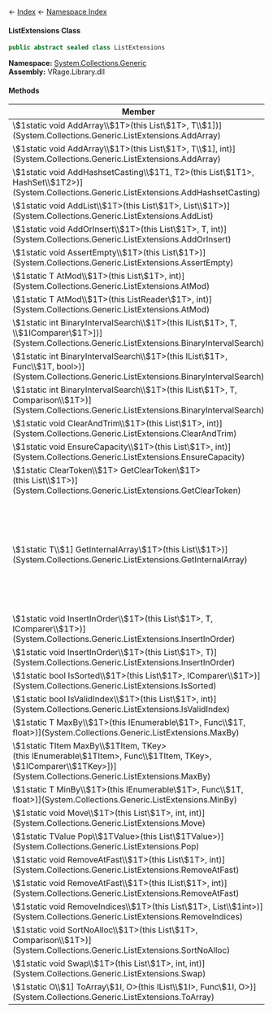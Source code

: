 ← [Index](Api-Index) ← [Namespace Index](Namespace-Index)

#### ListExtensions Class

```csharp
public abstract sealed class ListExtensions
```

**Namespace:** [System.Collections.Generic](System.Collections.Generic)  
**Assembly:** VRage.Library.dll

#### Methods

|Member|Description|
|---|---|
|\\$1static void AddArray\\$1T>(this List\\$1T>, T\\$1])](System.Collections.Generic.ListExtensions.AddArray)||
|\\$1static void AddArray\\$1T>(this List\\$1T>, T\\$1], int)](System.Collections.Generic.ListExtensions.AddArray)||
|\\$1static void AddHashsetCasting\\$1T1, T2>(this List\\$1T1>, HashSet\\$1T2>)](System.Collections.Generic.ListExtensions.AddHashsetCasting)||
|\\$1static void AddList\\$1T>(this List\\$1T>, List\\$1T>)](System.Collections.Generic.ListExtensions.AddList)||
|\\$1static void AddOrInsert\\$1T>(this List\\$1T>, T, int)](System.Collections.Generic.ListExtensions.AddOrInsert)||
|\\$1static void AssertEmpty\\$1T>(this List\\$1T>)](System.Collections.Generic.ListExtensions.AssertEmpty)||
|\\$1static T AtMod\\$1T>(this List\\$1T>, int)](System.Collections.Generic.ListExtensions.AtMod)||
|\\$1static T AtMod\\$1T>(this ListReader\\$1T>, int)](System.Collections.Generic.ListExtensions.AtMod)||
|\\$1static int BinaryIntervalSearch\\$1T>(this IList\\$1T>, T, \\$1IComparer\\$1T>])](System.Collections.Generic.ListExtensions.BinaryIntervalSearch)||
|\\$1static int BinaryIntervalSearch\\$1T>(this IList\\$1T>, Func\\$1T, bool>)](System.Collections.Generic.ListExtensions.BinaryIntervalSearch)||
|\\$1static int BinaryIntervalSearch\\$1T>(this IList\\$1T>, T, Comparison\\$1T>)](System.Collections.Generic.ListExtensions.BinaryIntervalSearch)||
|\\$1static void ClearAndTrim\\$1T>(this List\\$1T>, int)](System.Collections.Generic.ListExtensions.ClearAndTrim)||
|\\$1static void EnsureCapacity\\$1T>(this List\\$1T>, int)](System.Collections.Generic.ListExtensions.EnsureCapacity)||
|\\$1static ClearToken\\$1T> GetClearToken\\$1T>(this List\\$1T>)](System.Collections.Generic.ListExtensions.GetClearToken)||
|\\$1static T\\$1] GetInternalArray\\$1T>(this List\\$1T>)](System.Collections.Generic.ListExtensions.GetInternalArray)|_**Obsolete:** Due to changes required for XBOX this method is obsolete. Do not use it, as now it simply does list.ToArray_|
|\\$1static void InsertInOrder\\$1T>(this List\\$1T>, T, IComparer\\$1T>)](System.Collections.Generic.ListExtensions.InsertInOrder)||
|\\$1static void InsertInOrder\\$1T>(this List\\$1T>, T)](System.Collections.Generic.ListExtensions.InsertInOrder)||
|\\$1static bool IsSorted\\$1T>(this List\\$1T>, IComparer\\$1T>)](System.Collections.Generic.ListExtensions.IsSorted)||
|\\$1static bool IsValidIndex\\$1T>(this List\\$1T>, int)](System.Collections.Generic.ListExtensions.IsValidIndex)||
|\\$1static T MaxBy\\$1T>(this IEnumerable\\$1T>, Func\\$1T, float>)](System.Collections.Generic.ListExtensions.MaxBy)||
|\\$1static TItem MaxBy\\$1TItem, TKey>(this IEnumerable\\$1TItem>, Func\\$1TItem, TKey>, \\$1IComparer\\$1TKey>])](System.Collections.Generic.ListExtensions.MaxBy)||
|\\$1static T MinBy\\$1T>(this IEnumerable\\$1T>, Func\\$1T, float>)](System.Collections.Generic.ListExtensions.MinBy)||
|\\$1static void Move\\$1T>(this List\\$1T>, int, int)](System.Collections.Generic.ListExtensions.Move)||
|\\$1static TValue Pop\\$1TValue>(this List\\$1TValue>)](System.Collections.Generic.ListExtensions.Pop)||
|\\$1static void RemoveAtFast\\$1T>(this List\\$1T>, int)](System.Collections.Generic.ListExtensions.RemoveAtFast)||
|\\$1static void RemoveAtFast\\$1T>(this IList\\$1T>, int)](System.Collections.Generic.ListExtensions.RemoveAtFast)||
|\\$1static void RemoveIndices\\$1T>(this List\\$1T>, List\\$1int>)](System.Collections.Generic.ListExtensions.RemoveIndices)||
|\\$1static void SortNoAlloc\\$1T>(this List\\$1T>, Comparison\\$1T>)](System.Collections.Generic.ListExtensions.SortNoAlloc)||
|\\$1static void Swap\\$1T>(this List\\$1T>, int, int)](System.Collections.Generic.ListExtensions.Swap)||
|\\$1static O\\$1] ToArray\\$1I, O>(this IList\\$1I>, Func\\$1I, O>)](System.Collections.Generic.ListExtensions.ToArray)||

